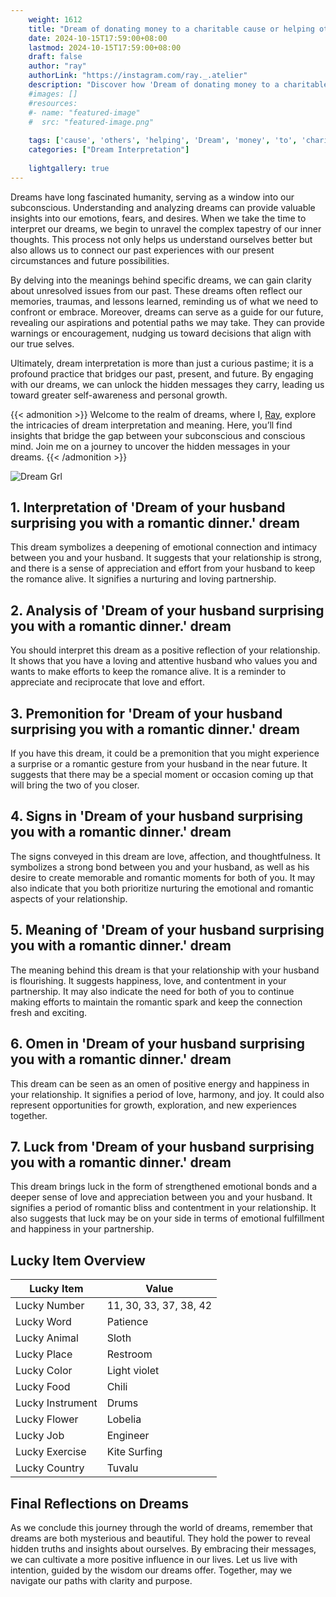 ```yaml
---
    weight: 1612
    title: "Dream of donating money to a charitable cause or helping others financially."  # Assuming 'title' column exists
    date: 2024-10-15T17:59:00+08:00
    lastmod: 2024-10-15T17:59:00+08:00
    draft: false
    author: "ray"
    authorLink: "https://instagram.com/ray._.atelier"
    description: "Discover how 'Dream of donating money to a charitable cause or helping others financially.' can interpret your future and uncover its significant meanings in your life."
    #images: []
    #resources:
    #- name: "featured-image"
    #  src: "featured-image.png"
    
    tags: ['cause', 'others', 'helping', 'Dream', 'money', 'to', 'charitable', 'financially', 'donating']
    categories: ["Dream Interpretation"]
    
    lightgallery: true
---
```

    
Dreams have long fascinated humanity, serving as a window into our subconscious. Understanding and analyzing dreams can provide valuable insights into our emotions, fears, and desires. When we take the time to interpret our dreams, we begin to unravel the complex tapestry of our inner thoughts. This process not only helps us understand ourselves better but also allows us to connect our past experiences with our present circumstances and future possibilities.

By delving into the meanings behind specific dreams, we can gain clarity about unresolved issues from our past. These dreams often reflect our memories, traumas, and lessons learned, reminding us of what we need to confront or embrace. Moreover, dreams can serve as a guide for our future, revealing our aspirations and potential paths we may take. They can provide warnings or encouragement, nudging us toward decisions that align with our true selves.

Ultimately, dream interpretation is more than just a curious pastime; it is a profound practice that bridges our past, present, and future. By engaging with our dreams, we can unlock the hidden messages they carry, leading us toward greater self-awareness and personal growth.

{{< admonition >}}
Welcome to the realm of dreams, where I, [Ray](https://instagram.com/ray._.atelier), explore the intricacies of dream interpretation and meaning. Here, you’ll find insights that bridge the gap between your subconscious and conscious mind. Join me on a journey to uncover the hidden messages in your dreams.
{{< /admonition >}}

![Dream Grl](https://cdn.pixabay.com/photo/2017/11/02/03/35/gothic-2910057_1280.jpg "Dream Grl")

## 1. Interpretation of 'Dream of your husband surprising you with a romantic dinner.' dream
 This dream symbolizes a deepening of emotional connection and intimacy between you and your husband. It suggests that your relationship is strong, and there is a sense of appreciation and effort from your husband to keep the romance alive. It signifies a nurturing and loving partnership.

## 2. Analysis of 'Dream of your husband surprising you with a romantic dinner.' dream
 You should interpret this dream as a positive reflection of your relationship. It shows that you have a loving and attentive husband who values you and wants to make efforts to keep the romance alive. It is a reminder to appreciate and reciprocate that love and effort.

## 3. Premonition for 'Dream of your husband surprising you with a romantic dinner.' dream
 If you have this dream, it could be a premonition that you might experience a surprise or a romantic gesture from your husband in the near future. It suggests that there may be a special moment or occasion coming up that will bring the two of you closer.

## 4. Signs in 'Dream of your husband surprising you with a romantic dinner.' dream
 The signs conveyed in this dream are love, affection, and thoughtfulness. It symbolizes a strong bond between you and your husband, as well as his desire to create memorable and romantic moments for both of you. It may also indicate that you both prioritize nurturing the emotional and romantic aspects of your relationship.

## 5. Meaning of 'Dream of your husband surprising you with a romantic dinner.' dream
 The meaning behind this dream is that your relationship with your husband is flourishing. It suggests happiness, love, and contentment in your partnership. It may also indicate the need for both of you to continue making efforts to maintain the romantic spark and keep the connection fresh and exciting.

## 6. Omen in 'Dream of your husband surprising you with a romantic dinner.' dream
 This dream can be seen as an omen of positive energy and happiness in your relationship. It signifies a period of love, harmony, and joy. It could also represent opportunities for growth, exploration, and new experiences together.

## 7. Luck from 'Dream of your husband surprising you with a romantic dinner.' dream
 This dream brings luck in the form of strengthened emotional bonds and a deeper sense of love and appreciation between you and your husband. It signifies a period of romantic bliss and contentment in your relationship. It also suggests that luck may be on your side in terms of emotional fulfillment and happiness in your partnership.

## Lucky Item Overview
| Lucky Item          | Value              |
|---------------|--------------------|
| Lucky Number        | 11, 30, 33, 37, 38, 42  |
| Lucky Word          | Patience |
| Lucky Animal        | Sloth |
| Lucky Place         | Restroom     |
| Lucky Color         | Light violet     |
| Lucky Food          | Chili      |
| Lucky Instrument    | Drums |
| Lucky Flower        | Lobelia    |
| Lucky Job           | Engineer       |
| Lucky Exercise      | Kite Surfing  |
| Lucky Country       | Tuvalu    |


##  Final Reflections on Dreams

As we conclude this journey through the world of dreams, remember that dreams are both mysterious and beautiful. They hold the power to reveal hidden truths and insights about ourselves. By embracing their messages, we can cultivate a more positive influence in our lives. Let us live with intention, guided by the wisdom our dreams offer. Together, may we navigate our paths with clarity and purpose.
